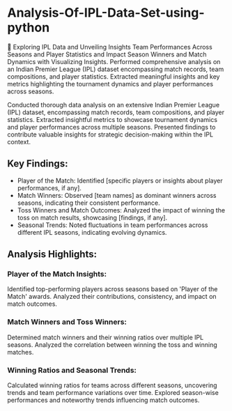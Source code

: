 # Analysis-Of-IPL-Data-Set-using-python
🏏 Exploring IPL Data and Unveiling Insights Team Performances Across Seasons and  Player Statistics and Impact Season Winners and Match Dynamics with Visualizing Insights. Performed comprehensive analysis on an Indian Premier League (IPL) dataset encompassing match records, team compositions, and player statistics. Extracted meaningful insights and key metrics highlighting the tournament dynamics and player performances across seasons.

Conducted thorough data analysis on an extensive Indian Premier League (IPL) dataset, encompassing match records, team compositions, and player statistics. Extracted insightful metrics to showcase tournament dynamics and player performances across multiple seasons. Presented findings to contribute valuable insights for strategic decision-making within the IPL context.

## Key Findings:
* Player of the Match: Identified [specific players or insights about player performances, if any].
* Match Winners: Observed [team names] as dominant winners across seasons, indicating their consistent performance.
* Toss Winners and Match Outcomes: Analyzed the impact of winning the toss on match results, showcasing [findings, if any].
* Seasonal Trends: Noted fluctuations in team performances across different IPL seasons, indicating evolving dynamics.

## Analysis Highlights:
### Player of the Match Insights: 
Identified top-performing players across seasons based on 'Player of the Match' awards.
Analyzed their contributions, consistency, and impact on match outcomes.

### Match Winners and Toss Winners:
Determined match winners and their winning ratios over multiple IPL seasons.
Analyzed the correlation between winning the toss and winning matches.

### Winning Ratios and Seasonal Trends:
Calculated winning ratios for teams across different seasons, uncovering trends and team performance variations over time.
Explored season-wise performances and noteworthy trends influencing match outcomes.
